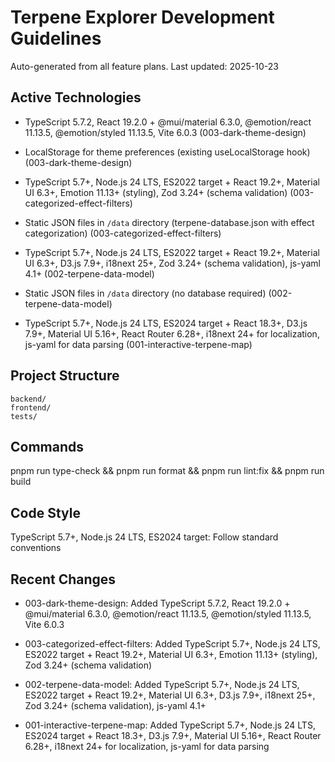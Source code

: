 # Terpene Explorer Development Guidelines

Auto-generated from all feature plans. Last updated: 2025-10-23

## Active Technologies
- TypeScript 5.7.2, React 19.2.0 + @mui/material 6.3.0, @emotion/react 11.13.5, @emotion/styled 11.13.5, Vite 6.0.3 (003-dark-theme-design)
- LocalStorage for theme preferences (existing useLocalStorage hook) (003-dark-theme-design)

- TypeScript 5.7+, Node.js 24 LTS, ES2022 target + React 19.2+, Material UI 6.3+, Emotion 11.13+ (styling), Zod 3.24+ (schema validation)
  (003-categorized-effect-filters)
- Static JSON files in `/data` directory (terpene-database.json with effect categorization) (003-categorized-effect-filters)

- TypeScript 5.7+, Node.js 24 LTS, ES2022 target + React 19.2+, Material UI 6.3+, D3.js 7.9+, i18next 25+, Zod 3.24+ (schema validation),
  js-yaml 4.1+ (002-terpene-data-model)
- Static JSON files in `/data` directory (no database required) (002-terpene-data-model)

- TypeScript 5.7+, Node.js 24 LTS, ES2024 target + React 18.3+, D3.js 7.9+, Material UI 5.16+, React Router 6.28+, i18next 24+ for
  localization, js-yaml for data parsing (001-interactive-terpene-map)

## Project Structure

```text
backend/
frontend/
tests/
```

## Commands

pnpm run type-check && pnpm run format && pnpm run lint:fix && pnpm run build

## Code Style

TypeScript 5.7+, Node.js 24 LTS, ES2024 target: Follow standard conventions

## Recent Changes
- 003-dark-theme-design: Added TypeScript 5.7.2, React 19.2.0 + @mui/material 6.3.0, @emotion/react 11.13.5, @emotion/styled 11.13.5, Vite 6.0.3

- 003-categorized-effect-filters: Added TypeScript 5.7+, Node.js 24 LTS, ES2022 target + React 19.2+, Material UI 6.3+, Emotion 11.13+
  (styling), Zod 3.24+ (schema validation)

- 002-terpene-data-model: Added TypeScript 5.7+, Node.js 24 LTS, ES2022 target + React 19.2+, Material UI 6.3+, D3.js 7.9+, i18next 25+, Zod
  3.24+ (schema validation), js-yaml 4.1+

- 001-interactive-terpene-map: Added TypeScript 5.7+, Node.js 24 LTS, ES2024 target + React 18.3+, D3.js 7.9+, Material UI 5.16+, React
  Router 6.28+, i18next 24+ for localization, js-yaml for data parsing

<!-- MANUAL ADDITIONS START -->
<!-- MANUAL ADDITIONS END -->
<!-- PHASE 6 TESTING NOTE -->
<!-- For Phase 6 (Category-level filtering) we intentionally avoid writing full new unit test suites.
     Instead: run the existing unit test(s) that cover the FilterControls/CategoryTabs component
     and the filter service logic to validate the integration. This keeps the iteration fast while
     ensuring component-level behavior is verified.

     Example (run locally):
       pnpm run type-check
       pnpm vitest tests/unit/components/FilterControls.test.ts --run

     Additions or new tests may be authored later during polishing (Phase 8) if coverage gaps are found.
-->

